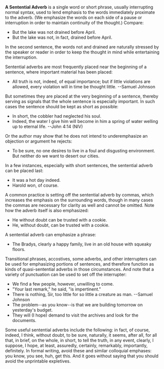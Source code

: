 **A Sentential Adverb** is a single word or short phrase, usually interrupting normal syntax, used to lend emphasis to the words immediately proximate to the adverb. (We emphasize the words on each side of a pause or interruption in order to maintain continuity of the thought.) Compare:

*   But the lake was not drained before April.
*   But the lake was not, in fact, drained before April.

In the second sentence, the words not and drained are naturally stressed by the speaker or reader in order to keep the thought in mind while entertaining the interruption.  
  
Sentential adverbs are most frequently placed near the beginning of a sentence, where important material has been placed:

*   All truth is not, indeed, of equal importance; but if little violations are allowed, every violation will in time be thought little. --Samuel Johnson

But sometimes they are placed at the very beginning of a sentence, thereby serving as signals that the whole sentence is especially important. In such cases the sentence should be kept as short as possible:

*   In short, the cobbler had neglected his soul.
*   Indeed, the water I give him will become in him a spring of water welling up to eternal life. --John 4:14 (NIV)

Or  the author may show that he does not intend to underemphasize an objection or argument he rejects:

*   To be sure, no one desires to live  in a foul and disgusting environment. But neither do we want to desert our cities.

In a few instances, especially with short sentences, the sentential adverb can be placed last:

*   It was a hot day indeed.
*   Harold won, of course.

A common practice is setting off the sentential adverb by commas, which increases the emphasis on the surrounding words, though in many cases the commas are necessary for clarity as well and cannot be omitted. Note how the adverb itself is also emphasized:

*   He without doubt can be trusted with a cookie.
*   He, without doubt, can be trusted with a cookie.

A sentential adverb can emphasize a phrase:

*   The Bradys, clearly a happy family, live in an old house with squeaky floors.

Transitional phrases, accostives, some adverbs, and other interrupters can be used for emphasizing portions of sentences, and therefore function as kinds of quasi-sentential adverbs in those circumstances. And note that a variety of punctuation can be used to set off the interrupter:

*   We find a few people, however, unwilling to come.
*   "Your last remark," he said, "is impertinent."
*   There is nothing, Sir, too little for so little a creature as man. --Samuel Johnson
*   The problem--as you know--is that we are building tomorrow on yesterday's budget.
*   They will (I hope) demand to visit the archives and look for the documents.  
    

Some useful sentential adverbs include the following: in fact, of course, indeed, I think, without doubt, to be sure, naturally, it seems, after all, for all that, in brief, on the whole, in short, to tell the truth, in any event, clearly, I suppose, I hope, at least, assuredly, certainly, remarkably, importantly, definitely. In formal writing, avoid these and similar colloquial emphases: you know, you see, huh, get this. And it goes without saying that you should avoid the unprintable expletives.